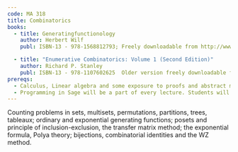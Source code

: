 ```yaml
---
code: MA 318
title: Combinatorics
books:
  - title: Generatingfunctionology
    author: Herbert Wilf
    publ: ISBN-13 - 978-1568812793; Freely downloadable from http://www.math.upenn.edu/~wilf/DownldGF.html

  - title: "Enumerative Combinatorics: Volume 1 (Second Edition)"
    author: Richard P. Stanley
    publ: ISBN-13 - 978-1107602625  Older version freely downloadable from http://www-math.mit.edu/~rstan/ec/ec1/
prereqs:
  - Calculus, Linear algebra and some exposure to proofs and abstract mathematics.
  - Programming in Sage will be a part of every lecture. Students will need to bring a laptop with access to the IISc WLAN.
---
```


Counting problems in sets, multisets, permutations, partitions, trees, tableaux;
ordinary and exponential generating functions;
posets and principle of inclusion-exclusion, the transfer matrix method;
the exponential formula, Polya theory;
bijections, combinatorial identities and the WZ method.
